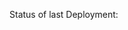 

Status of last Deployment:<br>
<img scr="https://github.com/ShadowDrifters/CalcSharp/workflows/.NET_Framework/badge.svg?branch=master"><br>
